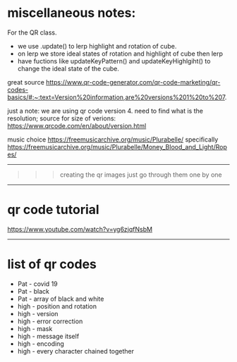 # miscellaneous notes:
For the QR class.
- we use .update() to lerp highlight and rotation of cube.
- on lerp we store ideal states of rotation and highlight of cube then lerp
- have fuctions like updateKeyPattern() and updateKeyHighlgiht() to change the ideal state of the cube. 

great source
https://www.qr-code-generator.com/qr-code-marketing/qr-codes-basics/#:~:text=Version%20information,are%20versions%201%20to%207.



<!-- just a note: we are using qr code version 3. 29x29 I think -->
just a note: we are using qr code version 4. need to find what is the resolution;
source for size of verions: https://www.qrcode.com/en/about/version.html


music choice
https://freemusicarchive.org/music/Plurabelle/
specifically https://freemusicarchive.org/music/Plurabelle/Money_Blood_and_Light/Ropes/


--------------------------------------------------------
>>> creating the qr images
just go through them one by one







-----------------------
# qr code tutorial
https://www.youtube.com/watch?v=yg6zjqfNsbM



---------------------------------
# list of qr codes
- Pat - covid 19
- Pat - black
- Pat - array of black and white
- high - position and rotation
- high - version
- high - error correction
- high - mask
- high - message itself
- high - encoding
- high - every character chained together